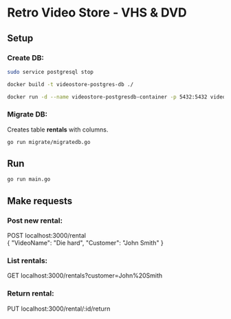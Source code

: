 # Retro Video Store - VHS & DVD
  
## Setup
### Create DB:
```sh
sudo service postgresql stop
```

```sh
docker build -t videostore-postgres-db ./  
```  

```sh
docker run -d --name videostore-postgresdb-container -p 5432:5432 videostore-postgres-db  
```

### Migrate DB:
Creates table **rentals** with columns. 
```sh
go run migrate/migratedb.go
```

## Run
```sh
go run main.go
```

## Make requests
### Post new rental:
POST localhost:3000/rental  
{ "VideoName": "Die hard", "Customer": "John Smith" }  

### List rentals:
GET localhost:3000/rentals?customer=John%20Smith

### Return rental:
PUT localhost:3000/rental/:id/return

